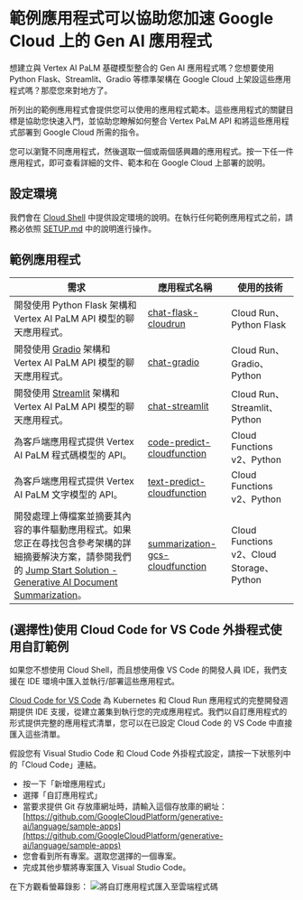 ﻿# 範例應用程式可以協助您加速 Google Cloud 上的 Gen AI 應用程式

想建立與 Vertex AI PaLM 基礎模型整合的 Gen AI 應用程式嗎？您想要使用 Python Flask、Streamlit、Gradio 等標準架構在 Google Cloud 上架設這些應用程式嗎？那麼您來對地方了。

所列出的範例應用程式會提供您可以使用的應用程式範本。這些應用程式的關鍵目標是協助您快速入門，並協助您瞭解如何整合 Vertex PaLM API 和將這些應用程式部署到 Google Cloud 所需的指令。

您可以瀏覽不同應用程式，然後選取一個或兩個感興趣的應用程式。按一下任一件應用程式，即可查看詳細的文件、範本和在 Google Cloud 上部署的說明。

## 設定環境

我們會在 [Cloud Shell](https://cloud.google.com/shell) 中提供設定環境的說明。在執行任何範例應用程式之前，請務必依照 [SETUP.md](SETUP.md) 中的說明進行操作。

## 範例應用程式

需求 | 應用程式名稱 | 使用的技術 |
|---|---|---|
|開發使用 Python Flask 架構和 Vertex AI PaLM API 模型的聊天應用程式。 |[chat-flask-cloudrun](chat-flask-cloudrun)|Cloud Run、Python Flask|
|開發使用 [Gradio](https://www.gradio.app/) 架構和 Vertex AI PaLM API 模型的聊天應用程式。|[chat-gradio](chat-gradio)|Cloud Run、Gradio、Python|
|開發使用 [Streamlit](https://streamlit.io/) 架構和 Vertex AI PaLM API 模型的聊天應用程式。|[chat-streamlit](chat-streamlit)|Cloud Run、Streamlit、Python|
|為客戶端應用程式提供 Vertex AI PaLM 程式碼模型的 API。|[code-predict-cloudfunction](code-predict-cloudfunction)|Cloud Functions v2、Python|
|為客戶端應用程式提供 Vertex AI PaLM 文字模型的 API。|[text-predict-cloudfunction](text-predict-cloudfunction)|Cloud Functions v2、Python|
|開發處理上傳檔案並摘要其內容的事件驅動應用程式。如果您正在尋找包含參考架構的詳細摘要解決方案，請參閱我們的 [Jump Start Solution - Generative AI Document Summarization](https://cloud.google.com/architecture/ai-ml/generative-ai-document-summarization)。|[summarization-gcs-cloudfunction](summarization-gcs-cloudfunction) |Cloud Functions v2、Cloud Storage、Python

## (選擇性)使用 Cloud Code for VS Code 外掛程式使用自訂範例

如果您不想使用 Cloud Shell，而且想使用像 VS Code 的開發人員 IDE，我們支援在 IDE 環境中匯入並執行/部署這些應用程式。

[Cloud Code for VS Code](https://cloud.google.com/code/docs/vscode) 為 Kubernetes 和 Cloud Run 應用程式的完整開發週期提供 IDE 支援，從建立叢集到執行您的完成應用程式。我們以自訂應用程式的形式提供完整的應用程式清單，您可以在已設定 Cloud Code 的 VS Code 中直接匯入這些清單。

假設您有 Visual Studio Code 和 Cloud Code 外掛程式設定，請按一下狀態列中的「Cloud Code」連結。

- 按一下「新增應用程式」
- 選擇「自訂應用程式」
- 當要求提供 Git 存放庫網址時，請輸入這個存放庫的網址：[https://github.com/GoogleCloudPlatform/generative-ai/language/sample-apps](https://github.com/GoogleCloudPlatform/generative-ai/language/sample-apps)
- 您會看到所有專案。選取您選擇的一個專案。
- 完成其他步驟將專案匯入 Visual Studio Code。



在下方觀看螢幕錄影：
<img src="assets/import-apps-into-cloudcode.gif" alt="將自訂應用程式匯入至雲端程式碼"/>



